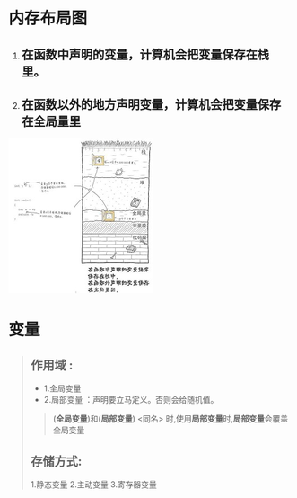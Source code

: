 # 

# 内存布局图

 1. ## 在函数中声明的**变量**，计算机会把**变量**保存在栈里。

 2. ## 在函数以外的地方声明**变量**，计算机会把**变量**保存在全局量里

![内存图](photo/Memory.png)

# 变量

> ## 作用域 :
>
> 	- 1.全局变量
> 	- 2.局部变量 ：声明要立马定义。否则会给随机值。
>
> > (**全局变量**)和(**局部变量**)	<同名>	时,使用**局部变量**时,**局部变量**会覆盖全局变量
>
> 
>
> ## 存储方式:
>
> 1.静态变量		2.主动变量		3.寄存器变量



